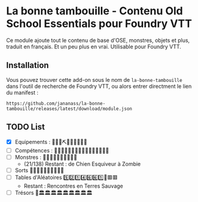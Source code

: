 # La bonne tambouille - Contenu Old School Essentials pour Foundry VTT

Ce module ajoute tout le contenu de base d'OSE, monstres, objets et plus, traduit en français. Et un peu plus en vrai. Utilisable pour Foundry VTT.

## Installation

Vous pouvez trouver cette add-on sous le nom de `la-bonne-tambouille` dans l'outil de recherche de Foundry VTT, ou alors entrer directment le lien du manifest :

```https://github.com/jananass/la-bonne-tambouille/releases/latest/download/module.json```

## TODO List

- [X] Equipements : :wrench::hammer::wrench::pick::wrench::hammer::wrench::hammer::wrench::department_store:
- [ ] Compétences : :muscle::pouting_face::pouting_woman::pouting_man::pouting_woman::pouting_face::pouting_woman::pouting_man::pouting_face::pouting_man:
- [ ] Monstres : :wolf::dragon_face::sheep::sheep::sheep::sheep::sheep::sheep::sheep::sheep:
    - (21/138) Restant : de Chien Esquiveur à Zombie
- [ ] Sorts :mage::evergreen_tree::evergreen_tree::evergreen_tree::evergreen_tree::evergreen_tree::evergreen_tree::evergreen_tree::evergreen_tree::evergreen_tree:
- [ ] Tables d'Aléatoires :five::two::one::four::six::six::one::game_die::red_square::red_square:
    - Restant : Rencontres en Terres Sauvage
- [ ] Trésors :mag_right::classical_building::classical_building::classical_building::classical_building::classical_building::classical_building::classical_building::classical_building::classical_building:
